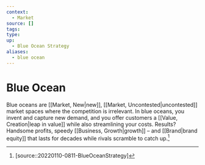 ```yaml
---
context:
  - Market
source: []
tags: 
type:
up:
  - Blue Ocean Strategy
aliases:
  - blue ocean
---
```


# Blue Ocean

Blue oceans are [[Market, New|new]], [[Market, Uncontested|uncontested]] market spaces where the competition is irrelevant. In blue oceans, you invent and capture new demand, and you offer customers a [[Value, Creation|leap in value]] while also streamlining your costs. Results? Handsome profits, speedy [[Business, Growth|growth]] – and [[Brand|brand equity]] that lasts for decades while rivals scramble to catch up.[^1]

[^1]: [source::20220110-0811-BlueOceanStrategy]
